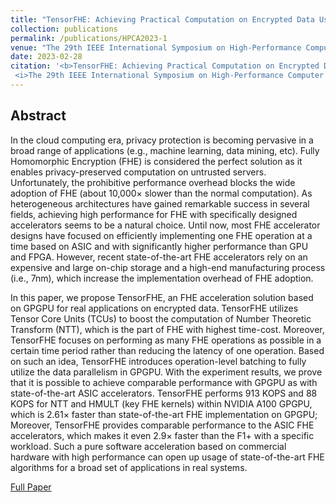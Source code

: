 ```yaml
---
title: "TensorFHE: Achieving Practical Computation on Encrypted Data Using GPGPU"
collection: publications
permalink: /publications/HPCA2023-1
venue: "The 29th IEEE International Symposium on High-Performance Computer Architecture (HPCA2023)"
date: 2023-02-28
citation: '<b>TensorFHE: Achieving Practical Computation on Encrypted Data Using GPGPU</b>. Shengyu Fan, Zhiwei Wang, Weizhi Xu, Rui Hou, Dan Meng, <b>Mingzhe Zhang</b>.
 <i>The 29th IEEE International Symposium on High-Performance Computer Architecture</i>. <b>HPCA2023</b>.'
---
```


## Abstract
In the cloud computing era, privacy protection is becoming pervasive in a broad range of applications (e.g., machine learning, data mining, etc). Fully Homomorphic Encryption (FHE) is considered the perfect solution as it enables privacy-preserved computation on untrusted servers. Unfortunately, the prohibitive performance overhead blocks the wide adoption of FHE (about 10,000× slower than the normal computation). As heterogeneous architectures have gained remarkable success in several fields, achieving high performance for FHE with specifically designed accelerators seems to be a natural choice. Until now, most FHE accelerator designs have focused on efficiently implementing one FHE operation at a time based on ASIC and with significantly higher performance than GPU and FPGA. However, recent state-of-the-art FHE accelerators rely on an expensive and large on-chip storage and a high-end manufacturing process (i.e., 7nm), which increase the implementation overhead of FHE adoption.

In this paper, we propose TensorFHE, an FHE acceleration solution based on GPGPU for real applications on encrypted data. TensorFHE utilizes Tensor Core Units (TCUs) to boost the computation of Number Theoretic Transform (NTT), which is the part of FHE with highest time-cost. Moreover, TensorFHE focuses on performing as many FHE operations as possible in a certain time period rather than reducing the latency of one operation. Based on such an idea, TensorFHE introduces operation-level batching to fully utilize the data parallelism in GPGPU. With the experiment results, we prove that it is possible to achieve comparable performance with GPGPU as with state-of-the-art ASIC accelerators. TensorFHE performs 913 KOPS and 88 KOPS for NTT and HMULT (key FHE kernels) within NVIDIA A100 GPGPU, which is 2.61× faster than state-of-the-art FHE implementation on GPGPU; Moreover, TensorFHE provides comparable performance to the ASIC FHE accelerators, which makes it even 2.9× faster than the F1+ with a specific workload. Such a pure software acceleration based on commercial hardware with high performance can open up usage of state-of-the-art FHE algorithms for a broad set of applications in real systems.

[Full Paper](https://arxiv.org/abs/2212.14191)
